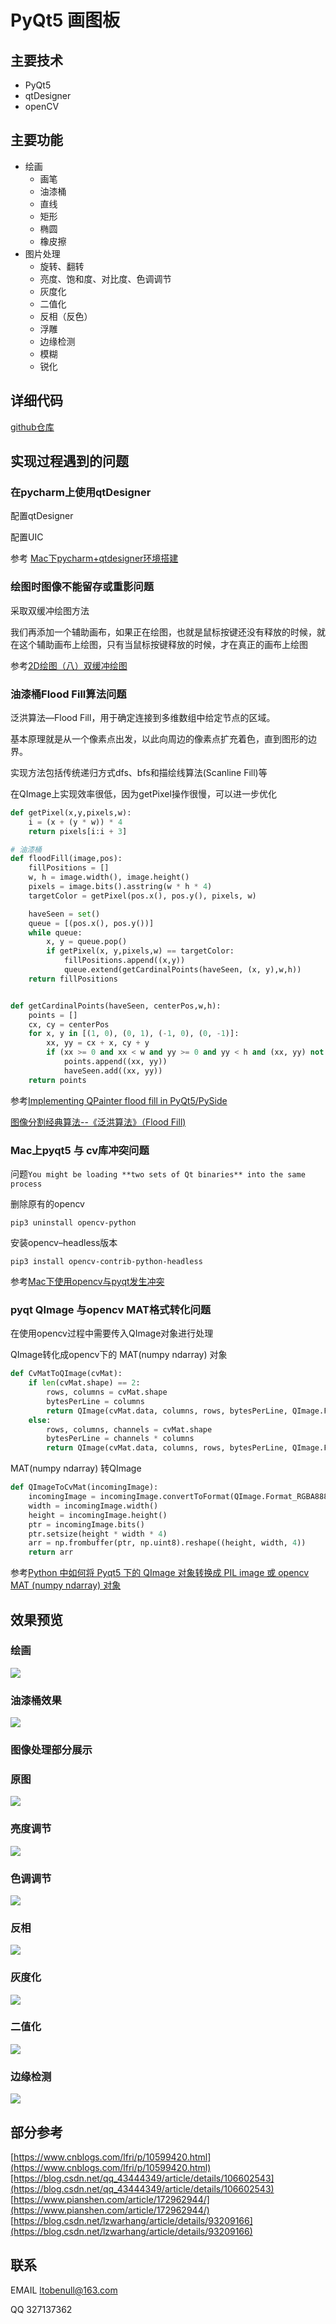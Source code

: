 # PyQt5 画图板

## 主要技术

- PyQt5
- qtDesigner
- openCV

## 主要功能

- 绘画
  - 画笔
  - 油漆桶
  - 直线
  - 矩形
  - 椭圆
  - 橡皮擦
- 图片处理
  - 旋转、翻转
  - 亮度、饱和度、对比度、色调调节
  - 灰度化
  - 二值化
  - 反相（反色）
  - 浮雕
  - 边缘检测
  - 模糊
  - 锐化

## 详细代码

[github仓库](https://github.com/BENULL/Paint)

## 实现过程遇到的问题

### 在pycharm上使用qtDesigner

配置qtDesigner

配置UIC

参考 [Mac下pycharm+qtdesigner环境搭建](https://blog.csdn.net/u013667527/article/details/97657621)

### 绘图时图像不能留存或重影问题

采取双缓冲绘图方法

我们再添加一个辅助画布，如果正在绘图，也就是鼠标按键还没有释放的时候，就在这个辅助画布上绘图，只有当鼠标按键释放的时候，才在真正的画布上绘图

参考[2D绘图（八）双缓冲绘图](http://shouce.jb51.net/qt-beginning/22.html)



### 油漆桶Flood Fill算法问题

泛洪算法—Flood Fill，用于确定连接到多维数组中给定节点的区域。

基本原理就是从一个像素点出发，以此向周边的像素点扩充着色，直到图形的边界。

实现方法包括传统递归方式dfs、bfs和描绘线算法(Scanline Fill)等

在QImage上实现效率很低，因为getPixel操作很慢，可以进一步优化

```python
def getPixel(x,y,pixels,w):
    i = (x + (y * w)) * 4
    return pixels[i:i + 3]

# 油漆桶
def floodFill(image,pos):
    fillPositions = []
    w, h = image.width(), image.height()
    pixels = image.bits().asstring(w * h * 4)
    targetColor = getPixel(pos.x(), pos.y(), pixels, w)

    haveSeen = set()
    queue = [(pos.x(), pos.y())]
    while queue:
        x, y = queue.pop()
        if getPixel(x, y,pixels,w) == targetColor:
            fillPositions.append((x,y))
            queue.extend(getCardinalPoints(haveSeen, (x, y),w,h))
    return fillPositions


def getCardinalPoints(haveSeen, centerPos,w,h):
    points = []
    cx, cy = centerPos
    for x, y in [(1, 0), (0, 1), (-1, 0), (0, -1)]:
        xx, yy = cx + x, cy + y
        if (xx >= 0 and xx < w and yy >= 0 and yy < h and (xx, yy) not in haveSeen):
            points.append((xx, yy))
            haveSeen.add((xx, yy))
    return points
```



参考[Implementing QPainter flood fill in PyQt5/PySide](https://www.learnpyqt.com/blog/implementing-qpainter-flood-fill-pyqt5pyside/)

[图像分割经典算法--《泛洪算法》（Flood Fill)](https://www.pianshen.com/article/172962944/)

### Mac上pyqt5 与 cv库冲突问题

问题`You might be loading **two sets of Qt binaries** into the same process`

删除原有的opencv       

`pip3 uninstall opencv-python`

安装opencv–headless版本

`pip3 install opencv-contrib-python-headless`

参考[Mac下使用opencv与pyqt发生冲突](https://blog.csdn.net/qq_43444349/article/details/106602543)

### pyqt QImage 与opencv MAT格式转化问题

在使用opencv过程中需要传入QImage对象进行处理

QImage转化成opencv下的 MAT(numpy ndarray) 对象

```python
def CvMatToQImage(cvMat):
    if len(cvMat.shape) == 2:
        rows, columns = cvMat.shape
        bytesPerLine = columns
        return QImage(cvMat.data, columns, rows, bytesPerLine, QImage.Format_Indexed8)
    else:
        rows, columns, channels = cvMat.shape
        bytesPerLine = channels * columns
        return QImage(cvMat.data, columns, rows, bytesPerLine, QImage.Format_RGBA8888)
```

MAT(numpy ndarray) 转QImage

```python
def QImageToCvMat(incomingImage):
    incomingImage = incomingImage.convertToFormat(QImage.Format_RGBA8888)
    width = incomingImage.width()
    height = incomingImage.height()
    ptr = incomingImage.bits()
    ptr.setsize(height * width * 4)
    arr = np.frombuffer(ptr, np.uint8).reshape((height, width, 4))
    return arr
```

参考[Python 中如何将 Pyqt5 下的 QImage 对象转换成 PIL image 或 opencv MAT (numpy ndarray) 对象](https://blog.csdn.net/lch551218/article/details/104882183/)

## 效果预览

### 绘画


![](https://b1.sbimg.org/file/chevereto-jia/2020/09/30/GZ6Oo.png)





### 油漆桶效果

![](https://sbimg.cn/images/2020/09/30/GZpxa.png)

### 图像处理部分展示

### 原图

![](https://b1.sbimg.org/file/chevereto-jia/2020/09/30/GZGDl.png)

### 亮度调节

![](https://b1.sbimg.org/file/chevereto-jia/2020/09/30/GZ3zw.png)

### 色调调节

![](https://sbimg.cn/images/2020/09/30/GZmuM.png)



### 反相

![](https://b1.sbimg.org/file/chevereto-jia/2020/09/30/GZoGT.png)



### 灰度化

![](https://sbimg.cn/images/2020/09/30/GZ0mR.png)

### 二值化

![](https://sbimg.cn/images/2020/09/30/GZ2dI.png)

### 边缘检测

![](https://sbimg.cn/images/2020/09/30/GZCZK.png)





## 部分参考

[https://www.cnblogs.com/lfri/p/10599420.html](https://www.cnblogs.com/lfri/p/10599420.html)[https://blog.csdn.net/qq_43444349/article/details/106602543](https://blog.csdn.net/qq_43444349/article/details/106602543)
[https://www.pianshen.com/article/172962944/](https://www.pianshen.com/article/172962944/)
[https://blog.csdn.net/lzwarhang/article/details/93209166](https://blog.csdn.net/lzwarhang/article/details/93209166)

## 联系
EMAIL ltobenull@163.com

QQ 327137362